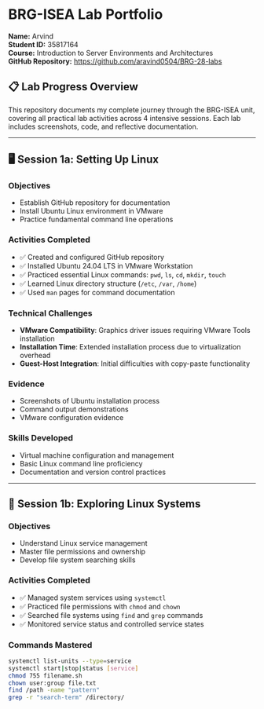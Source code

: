 # BRG-ISEA Lab Portfolio

**Name:** Arvind  
**Student ID:** 35817164  
**Course:** Introduction to Server Environments and Architectures  
**GitHub Repository:** https://github.com/aravind0504/BRG-28-labs

## 📋 Lab Progress Overview

This repository documents my complete journey through the BRG-ISEA unit, covering all practical lab activities across 4 intensive sessions. Each lab includes screenshots, code, and reflective documentation.

---

## 🖥️ Session 1a: Setting Up Linux

### Objectives
- Establish GitHub repository for documentation
- Install Ubuntu Linux environment in VMware
- Practice fundamental command line operations

### Activities Completed
- ✅ Created and configured GitHub repository
- ✅ Installed Ubuntu 24.04 LTS in VMware Workstation
- ✅ Practiced essential Linux commands: `pwd`, `ls`, `cd`, `mkdir`, `touch`
- ✅ Learned Linux directory structure (`/etc`, `/var`, `/home`)
- ✅ Used `man` pages for command documentation

### Technical Challenges
- **VMware Compatibility**: Graphics driver issues requiring VMware Tools installation
- **Installation Time**: Extended installation process due to virtualization overhead
- **Guest-Host Integration**: Initial difficulties with copy-paste functionality

### Evidence
- Screenshots of Ubuntu installation process
- Command output demonstrations
- VMware configuration evidence

### Skills Developed
- Virtual machine configuration and management
- Basic Linux command line proficiency
- Documentation and version control practices

---

## 🔧 Session 1b: Exploring Linux Systems

### Objectives
- Understand Linux service management
- Master file permissions and ownership
- Develop file system searching skills

### Activities Completed
- ✅ Managed system services using `systemctl`
- ✅ Practiced file permissions with `chmod` and `chown`
- ✅ Searched file systems using `find` and `grep` commands
- ✅ Monitored service status and controlled service states

### Commands Mastered
```bash
systemctl list-units --type=service
systemctl start|stop|status [service]
chmod 755 filename.sh
chown user:group file.txt
find /path -name "pattern"
grep -r "search-term" /directory/
